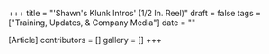 +++
title = "'Shawn's Klunk Intros' (1/2 In. Reel)"
draft = false
tags = ["Training, Updates, & Company Media"]
date = ""

[Article]
contributors = []
gallery = []
+++